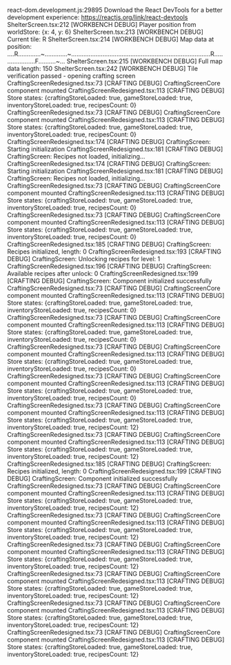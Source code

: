 react-dom.development.js:29895 Download the React DevTools for a better development experience: https://reactjs.org/link/react-devtools
ShelterScreen.tsx:212 [WORKBENCH DEBUG] Player position from worldStore: {x: 4, y: 6}
ShelterScreen.tsx:213 [WORKBENCH DEBUG] Current tile: R
ShelterScreen.tsx:214 [WORKBENCH DEBUG] Map data at position: ....R.............~.............~................................................................................R.....................F..........~...
ShelterScreen.tsx:215 [WORKBENCH DEBUG] Full map data length: 150
ShelterScreen.tsx:242 [WORKBENCH DEBUG] Tile verification passed - opening crafting screen
CraftingScreenRedesigned.tsx:73 [CRAFTING DEBUG] CraftingScreenCore component mounted
CraftingScreenRedesigned.tsx:113 [CRAFTING DEBUG] Store states: {craftingStoreLoaded: true, gameStoreLoaded: true, inventoryStoreLoaded: true, recipesCount: 0}
CraftingScreenRedesigned.tsx:73 [CRAFTING DEBUG] CraftingScreenCore component mounted
CraftingScreenRedesigned.tsx:113 [CRAFTING DEBUG] Store states: {craftingStoreLoaded: true, gameStoreLoaded: true, inventoryStoreLoaded: true, recipesCount: 0}
CraftingScreenRedesigned.tsx:174 [CRAFTING DEBUG] CraftingScreen: Starting initialization
CraftingScreenRedesigned.tsx:181 [CRAFTING DEBUG] CraftingScreen: Recipes not loaded, initializing...
CraftingScreenRedesigned.tsx:174 [CRAFTING DEBUG] CraftingScreen: Starting initialization
CraftingScreenRedesigned.tsx:181 [CRAFTING DEBUG] CraftingScreen: Recipes not loaded, initializing...
CraftingScreenRedesigned.tsx:73 [CRAFTING DEBUG] CraftingScreenCore component mounted
CraftingScreenRedesigned.tsx:113 [CRAFTING DEBUG] Store states: {craftingStoreLoaded: true, gameStoreLoaded: true, inventoryStoreLoaded: true, recipesCount: 0}
CraftingScreenRedesigned.tsx:73 [CRAFTING DEBUG] CraftingScreenCore component mounted
CraftingScreenRedesigned.tsx:113 [CRAFTING DEBUG] Store states: {craftingStoreLoaded: true, gameStoreLoaded: true, inventoryStoreLoaded: true, recipesCount: 0}
CraftingScreenRedesigned.tsx:185 [CRAFTING DEBUG] CraftingScreen: Recipes initialized, length: 0
CraftingScreenRedesigned.tsx:193 [CRAFTING DEBUG] CraftingScreen: Unlocking recipes for level: 1
CraftingScreenRedesigned.tsx:196 [CRAFTING DEBUG] CraftingScreen: Available recipes after unlock: 0
CraftingScreenRedesigned.tsx:199 [CRAFTING DEBUG] CraftingScreen: Component initialized successfully
CraftingScreenRedesigned.tsx:73 [CRAFTING DEBUG] CraftingScreenCore component mounted
CraftingScreenRedesigned.tsx:113 [CRAFTING DEBUG] Store states: {craftingStoreLoaded: true, gameStoreLoaded: true, inventoryStoreLoaded: true, recipesCount: 0}
CraftingScreenRedesigned.tsx:73 [CRAFTING DEBUG] CraftingScreenCore component mounted
CraftingScreenRedesigned.tsx:113 [CRAFTING DEBUG] Store states: {craftingStoreLoaded: true, gameStoreLoaded: true, inventoryStoreLoaded: true, recipesCount: 0}
CraftingScreenRedesigned.tsx:73 [CRAFTING DEBUG] CraftingScreenCore component mounted
CraftingScreenRedesigned.tsx:113 [CRAFTING DEBUG] Store states: {craftingStoreLoaded: true, gameStoreLoaded: true, inventoryStoreLoaded: true, recipesCount: 0}
CraftingScreenRedesigned.tsx:73 [CRAFTING DEBUG] CraftingScreenCore component mounted
CraftingScreenRedesigned.tsx:113 [CRAFTING DEBUG] Store states: {craftingStoreLoaded: true, gameStoreLoaded: true, inventoryStoreLoaded: true, recipesCount: 0}
CraftingScreenRedesigned.tsx:73 [CRAFTING DEBUG] CraftingScreenCore component mounted
CraftingScreenRedesigned.tsx:113 [CRAFTING DEBUG] Store states: {craftingStoreLoaded: true, gameStoreLoaded: true, inventoryStoreLoaded: true, recipesCount: 12}
CraftingScreenRedesigned.tsx:73 [CRAFTING DEBUG] CraftingScreenCore component mounted
CraftingScreenRedesigned.tsx:113 [CRAFTING DEBUG] Store states: {craftingStoreLoaded: true, gameStoreLoaded: true, inventoryStoreLoaded: true, recipesCount: 12}
CraftingScreenRedesigned.tsx:185 [CRAFTING DEBUG] CraftingScreen: Recipes initialized, length: 0
CraftingScreenRedesigned.tsx:199 [CRAFTING DEBUG] CraftingScreen: Component initialized successfully
CraftingScreenRedesigned.tsx:73 [CRAFTING DEBUG] CraftingScreenCore component mounted
CraftingScreenRedesigned.tsx:113 [CRAFTING DEBUG] Store states: {craftingStoreLoaded: true, gameStoreLoaded: true, inventoryStoreLoaded: true, recipesCount: 12}
CraftingScreenRedesigned.tsx:73 [CRAFTING DEBUG] CraftingScreenCore component mounted
CraftingScreenRedesigned.tsx:113 [CRAFTING DEBUG] Store states: {craftingStoreLoaded: true, gameStoreLoaded: true, inventoryStoreLoaded: true, recipesCount: 12}
CraftingScreenRedesigned.tsx:73 [CRAFTING DEBUG] CraftingScreenCore component mounted
CraftingScreenRedesigned.tsx:113 [CRAFTING DEBUG] Store states: {craftingStoreLoaded: true, gameStoreLoaded: true, inventoryStoreLoaded: true, recipesCount: 12}
CraftingScreenRedesigned.tsx:73 [CRAFTING DEBUG] CraftingScreenCore component mounted
CraftingScreenRedesigned.tsx:113 [CRAFTING DEBUG] Store states: {craftingStoreLoaded: true, gameStoreLoaded: true, inventoryStoreLoaded: true, recipesCount: 12}
CraftingScreenRedesigned.tsx:73 [CRAFTING DEBUG] CraftingScreenCore component mounted
CraftingScreenRedesigned.tsx:113 [CRAFTING DEBUG] Store states: {craftingStoreLoaded: true, gameStoreLoaded: true, inventoryStoreLoaded: true, recipesCount: 12}
CraftingScreenRedesigned.tsx:73 [CRAFTING DEBUG] CraftingScreenCore component mounted
CraftingScreenRedesigned.tsx:113 [CRAFTING DEBUG] Store states: {craftingStoreLoaded: true, gameStoreLoaded: true, inventoryStoreLoaded: true, recipesCount: 12}
